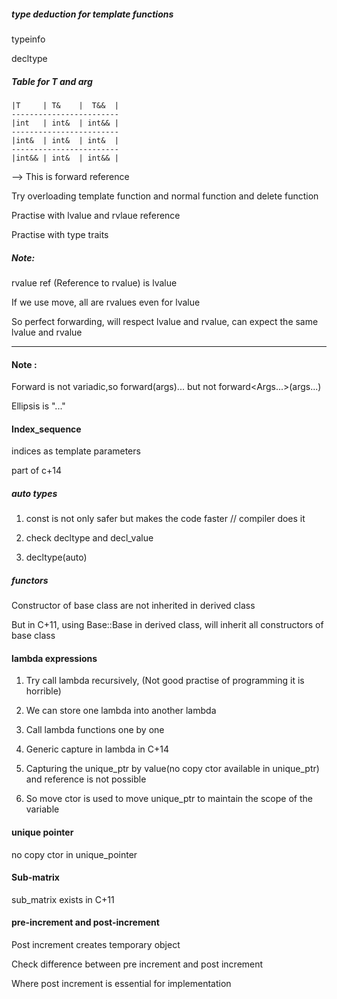 ##### type deduction for template functions

typeinfo

decltype


##### Table for T and arg

~~~~~~~~~~~~~~~~~~~~~~~~
|T     | T&    |  T&&  |
------------------------
|int   | int&  | int&& |
------------------------
|int&  | int&  | int&  |
------------------------
|int&& | int&  | int&& |
~~~~~~~~~~~~~~~~~~~~~~~~

--> This is forward reference

Try overloading template function and normal function and delete function

Practise with lvalue and rvlaue reference
 
Practise with type traits

##### Note:

rvalue ref (Reference to rvalue) is lvalue

If we use move, all are rvalues even for lvalue

So perfect forwarding, will respect lvalue and rvalue, can expect the same lvalue and rvalue

-------------------------------------------------------------------------------------------------------------------

#### Note :

Forward is not variadic,so forward<Args>(args)... but not forward<Args...>(args...)

Ellipsis is "..."

#### Index_sequence

indices as template parameters 

part of c+14

##### auto types

1. const is not only safer but makes the code faster // compiler does it 

2. check decltype and decl_value

3. decltype(auto)

##### functors

Constructor of base class are not inherited in derived class

But in C+11, using Base::Base in derived class, will inherit all constructors of base class


#### lambda expressions

1. Try call lambda recursively, (Not good practise of programming it is horrible)

2. We can store one lambda into another lambda

3. Call lambda functions one by one

4. Generic capture in lambda in C+14

5. Capturing the unique_ptr by value(no copy ctor available in unique_ptr) and reference is not possible

6. So move ctor is used to move unique_ptr to maintain the scope of the variable

#### unique pointer

no copy ctor in unique_pointer

#### Sub-matrix

sub_matrix exists in C+11

#### pre-increment and post-increment

Post increment creates temporary object

Check difference between pre increment and post increment

Where post increment is essential for implementation
